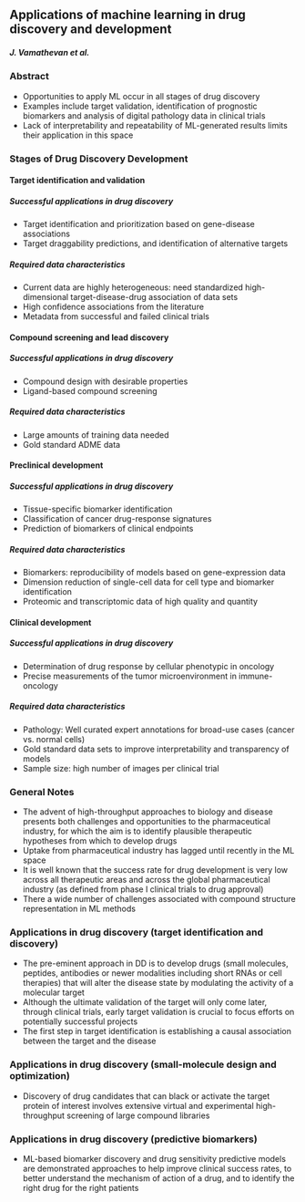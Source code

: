 ## Applications of machine learning in drug discovery and development

##### **J. Vamathevan et al.**

### Abstract
- Opportunities to apply ML occur in all stages of drug discovery
- Examples include target validation, identification of prognostic biomarkers and analysis of digital pathology data in clinical trials
- Lack of interpretability and repeatability of ML-generated results limits their application in this space

### Stages of Drug Discovery Development

#### Target identification and validation

##### Successful applications in drug discovery
- Target identification and prioritization based on gene-disease associations 
- Target draggability predictions, and identification of alternative targets

##### Required data characteristics 
- Current data are highly heterogeneous: need standardized high-dimensional target-disease-drug association of data sets
- High confidence associations from the literature
- Metadata from successful and failed clinical trials

#### Compound screening and lead discovery

##### Successful applications in drug discovery
- Compound design with desirable properties
- Ligand-based compound screening 

##### Required data characteristics 
- Large amounts of training data needed
- Gold standard ADME data

#### Preclinical development

##### Successful applications in drug discovery
- Tissue-specific biomarker identification
- Classification of cancer drug-response signatures
- Prediction of biomarkers of clinical endpoints

##### Required data characteristics 
- Biomarkers: reproducibility of models based on gene-expression data
- Dimension reduction of single-cell data for cell type and biomarker identification
- Proteomic and transcriptomic data of high quality and quantity 

#### Clinical development

##### Successful applications in drug discovery
- Determination of drug response by cellular phenotypic in oncology
- Precise measurements of the tumor microenvironment in immune-oncology

##### Required data characteristics 
- Pathology: Well curated expert annotations for broad-use cases (cancer vs. normal cells)
- Gold standard data sets to improve interpretability and transparency of models
- Sample size: high number of images per clinical trial


### General Notes
- The advent of high-throughput approaches to biology and disease presents both challenges and opportunities to the pharmaceutical industry, for which the aim is to identify plausible therapeutic hypotheses from which to develop drugs
- Uptake from pharmaceutical industry has lagged until recently in the ML space
- It is well known that the success rate for drug development is very low across all therapeutic areas and across the global pharmaceutical industry (as defined from phase I clinical trials to drug approval)
- There a wide number of challenges associated with compound structure representation in ML methods

### Applications in drug discovery (target identification and discovery)
- The pre-eminent approach in DD is to develop drugs (small molecules, peptides, antibodies or newer modalities including short RNAs or cell therapies) that will alter the disease state by modulating the activity of a molecular target
- Although the ultimate validation of the target will only come later, through clinical trials, early target validation is crucial to focus efforts on potentially successful projects
- The first step in target identification is establishing a causal association between the target and the disease 

### Applications in drug discovery (small-molecule design and optimization)
- Discovery of drug candidates that can black or activate the target protein of interest involves extensive virtual and experimental high-throughput screening of large compound libraries

### Applications in drug discovery (predictive biomarkers)
- ML-based biomarker discovery and drug sensitivity predictive models are demonstrated approaches to help improve clinical success rates, to better understand the mechanism of action of a drug, and to identify the right drug for the right patients
